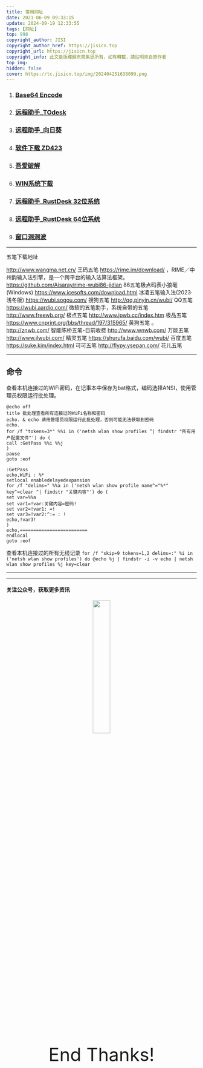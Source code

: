 ```yaml
---
title: 常用网址
date: 2021-06-09 09:33:15
update: 2024-09-19 12:33:55
tags: [网址]
top: 998
copyright_author: JISI
copyright_author_href: https://jisicn.top
copyright_url: https://jisicn.top
copyright_info: 此文章版權歸东莞集思所有，如有轉載，請註明來自原作者
top_img: 
hidden: false
cover: https://tc.jisicn.top/img/202404251638099.png
---
```



1. ### [Base64 Encode](https://codebeautify.org/base64-encode)

2. ### [远程助手_TOdesk](https://www.todesk.com/)

3. ### [远程助手_向日葵](https://sunlogin.oray.com/download/)

4. ### [软件下载 ZD423](https://www.zdfans.com/)

5. ### [吾爱破解](https://www.52pojie.cn/)

6. ### [WIN系统下载](https://tb.rg-adguard.net/public.php)

7. ### [远程助手_RustDesk 32位系统](https://cloud.jisi.cf/api/v3/file/source/1291/rustdesk-1.1.9-windows_x32.zip?sign=-ZUl9l0gmOmxZQos-eNg8CuUdWoMjwd6e-CArYnRhTk%3D%3A0)

8. ###  [远程助手_RustDesk 64位系统](https://cloud.jisi.cf/api/v3/file/source/1277/rustdesk-1.1.9-windows_x64.zip?sign=qM5Tj1lFUIRSl579gwQ0v1XVJ8GSk216TtSWJDO7WHA%3D%3A0)

9. ###  [窗口洞洞波](https://jisi.lanzout.com/b0izsr40d)

---

五笔下载地址

http://www.wangma.net.cn/ 王码五笔
https://rime.im/download/ ，RIME／中州韵输入法引擎，是一个跨平台的输入法算法框架。
https://github.com/Aisaray/rime-wubi86-jidian 86五笔极点码表小狼毫(Windows)
https://www.icesofts.com/download.html 冰凌五笔输入法(2023·浅冬版)
https://wubi.sogou.com/ 搜狗五笔
http://qq.pinyin.cn/wubi/ QQ五笔
https://wubi.aardio.com/ 微软的五笔助手，系统自带的五笔 
http://www.freewb.org/ 极点五笔
http://www.jpwb.cc/index.htm  极品五笔
https://www.cnprint.org/bbs/thread/197/315965/ 黄狗五笔 。
http://znwb.com/ 智能陈桥五笔-目前收费
http://www.wnwb.com/ 万能五笔
http://www.jlwubi.com/ 精灵五笔 
https://shurufa.baidu.com/wubi/ 百度五笔 
https://suke.kim/index.html 可可五笔
http://flypy.ysepan.com/ 花儿五笔 

---

## 命令

查看本机连接过的WiFi密码，在记事本中保存为bat格式，编码选择ANSI，使用管理员权限运行批处理。
```
@echo off
title 批处理查看所有连接过的WiFi名称和密码
echo. & echo 请用管理员权限运行此批处理，否则可能无法获取到密码
echo.
for /f "tokens=3*" %%i in ('netsh wlan show profiles ^| findstr "所有用户配置文件"') do (
call :GetPass %%i %%j
)
pause
goto :eof
 
:GetPass
echo,WiFi : %*
setlocal enabledelayedexpansion
for /f "delims=" %%a in ('netsh wlan show profile name^="%*" key^=clear ^| findstr "关键内容"') do (
set var=%%a
set var1=!var:关键内容=密码!
set var2=!var1: =!
set var3=!var2:^:= : !
echo,!var3!
)
echo,=========================
endlocal
goto :eof
```

查看本机连接过的所有无线记录
`for /f "skip=9 tokens=1,2 delims=:" %i in ('netsh wlan show profiles') do @echo %j | findstr -i -v echo | netsh wlan show profiles %j key=clear`

---





---
  #### 关注公众号，获取更多资讯

<div align="center">
    <img src="https://tc.jisicn.top/img/202404251607047.png" width="30%" height="30%"></img>
</div>



<div align='center' ><font size='50'>End Thanks!</font></div>
